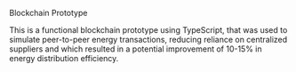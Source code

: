 Blockchain Prototype

This is a functional blockchain prototype using TypeScript, that was used to simulate peer-to-peer energy
transactions, reducing reliance on centralized suppliers and which resulted in a potential improvement of 10-15% in
energy distribution efficiency.
